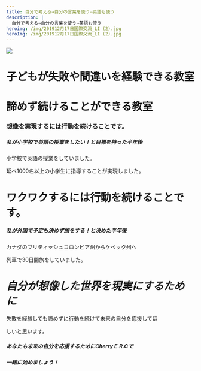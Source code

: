 ```yaml
---
title: 自分で考える⇒自分の言葉を使う⇒英語も使う
description: |
  自分で考える⇒自分の言葉を使う⇒英語も使う
heroimg: /img/201912月17日国際交流_LI (2).jpg
heroImg: /img/201912月17日国際交流_LI (2).jpg
---
```

![](/img/dsc_1015.jpg)

# **子どもが失敗や間違いを経験できる教室**

# **諦めず続けることができる教室**

### **想像を実現するには行動を続けることです。**

##### **私が小学校で英語の授業をしたい！と目標を持った半年後**

小学校で英語の授業をしていました。

延べ1000名以上の小学生に指導することが実現しました。

# **ワクワクするには行動を続けることです。**

##### **私が外国で予定も決めず旅をする！と決めた半年後**

カナダのブリティッシュコロンビア州からケベック州へ

列車で30日間旅をしていました。



# ***自分が想像した世界を現実にするために***

失敗を経験しても諦めずに行動を続けて未来の自分を応援してほ

しいと思います。

##### **あなたも未来の自分を応援するためにCherry E.R.Cで**

##### **一緒に始めましょう！**